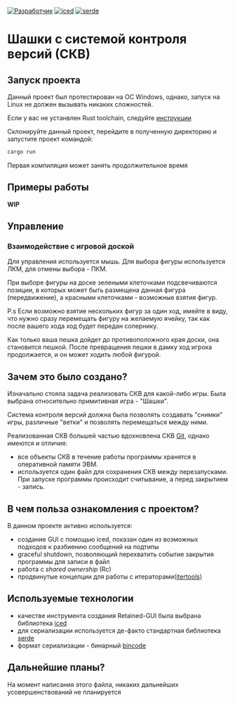 [![Разработчик](https://img.shields.io/badge/%D0%A0%D0%B0%D0%B7%D1%80%D0%B0%D0%B1%D0%BE%D1%82%D1%87%D0%B8%D0%BA-%D0%A1%D1%8B%D1%80%D1%86%D0%B5%D0%B2%20%D0%92%D0%B0%D0%B4%D0%B8%D0%BC%20%D0%98%D0%B3%D0%BE%D1%80%D0%B5%D0%B2%D0%B8%D1%87-A865C9?labelColor=301934&style=flat&link=https://github.com/syrtcevvi)](https://github.com/syrtcevvi)
[![iced](https://img.shields.io/badge/iced-%D0%91%D0%B8%D0%B1%D0%BB%D0%B8%D0%BE%D1%82%D0%B5%D0%BA%D0%B0%20GUI-blue?labelColor=00008B&style=flat&link=https://docs.rs/iced/latest/iced/)](https://docs.rs/iced/latest/iced/)
[![serde](https://img.shields.io/badge/serde-%D0%91%D0%B8%D0%B1%D0%BB%D0%B8%D0%BE%D1%82%D0%B5%D0%BA%D0%B0%20%D1%81%D0%B5%D1%80%D0%B8%D0%B0%D0%BB%D0%B8%D0%B7%D0%B0%D1%86%D0%B8%D0%B8-orange?labelColor=yellow&style=flat&link=https://docs.rs/serde/latest/serde/)](https://docs.rs/serde/latest/serde/)
# Шашки с системой контроля версий (СКВ)
## Запуск проекта
Данный проект был протестирован на ОС Windows, однако, запуск на Linux не должен вызывать никаких сложностей.

Если у вас не устанвлен Rust toolchain, следуйте [инструкции](https://www.rust-lang.org/learn/get-started)

Склонируйте данный проект, перейдите в полученную директорию и запустите проект командой:
```bash
cargo run
```
Первая компиляция может занять продолжительное время

## Примеры работы
**WIP**

## Управление
### Взаимодействие с игровой доской
Для управления используется мышь. Для выбора фигуры используется ЛКМ, для отмены выбора - ПКМ. 

При выборе фигуры на доске зелеными клеточками подсвечиваются позиции, в которых может быть размещена данная фигура (передвижение), а красными клеточками - возможные взятия фигур.

P.s Если возможно взятие нескольких фигур за один ход, имейте в виду, что нужно сразу перемещать фигуру на желаемую ячейку, так как после вашего хода ход будет передан сопернику.

Как только ваша пешка дойдет до противоположного края доски, она становится пешкой. После превращения пешки в дамку ход игрока продолжается, и он может ходить любой фигурой.

## Зачем это было создано?
Изначально стояла задача реализовать СКВ для какой-либо игры. Была выбрана относительно примитивная игра - "Шашки".

Система контроля версий должна была позволять создавать "снимки" игры, различные "ветки" и позволять перемещаться между ними.

Реализованная СКВ большей частью вдохновлена СКВ [Git](https://git-scm.com/book/en/v2), однако имеются и отличия:
- все объекты СКВ в течение работы программы хранятся в оперативной памяти ЭВМ.
- используется один файл для сохранения СКВ между перезапусками. При запуске программы происходит считывание, а перед закрытием - запись.

## В чем польза ознакомления с проектом?
В данном проекте активно используется:
- создание GUI с помощью iced, показан один из возможных подходов к разбиению сообщений на подтипы
- graceful shutdown, позволяющий перехватить событие закрытия программы для записи в файл
- работа с *shared ownership* (Rc<RefCell>)
- продвинутые концепции для работы с итераторами([itertools](https://docs.rs/itertools/latest/itertools/))

## Используемые технологии
-  качестве инструмента создания Retained-GUI была выбрана библиотека [iced](https://docs.rs/iced/latest/iced/)
-  для сериализации используется де-факто стандартная библиотека [serde](https://docs.rs/serde/latest/serde/)
-  формат сериализации - бинарный [bincode](https://docs.rs/bincode/latest/bincode/)

## Дальнейшие планы?
На момент написания этого файла, никаких дальнейших усовершенствований не планируется